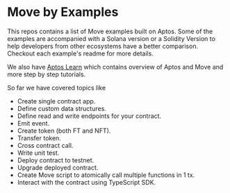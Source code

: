 # Move by Examples

This repos contains a list of Move examples built on Aptos. Some of the examples are accompanied with a Solana version or a Solidity Version to help developers from other ecosystems have a better comparison. Checkout each example's readme for more details.

We also have [Aptos Learn](https://learn.aptoslabs.com/examples) which contains overview of Aptos and Move and more step by step tutorials.

So far we have covered topics like

- Create single contract app.
- Define custom data structures.
- Define read and write endpoints for your contract.
- Emit event.
- Create token (both FT and NFT).
- Transfer token.
- Cross contract call.
- Write unit test.
- Deploy contract to testnet.
- Upgrade deployed contract.
- Create Move script to atomically call multiple functions in 1 tx.
- Interact with the contract using TypeScript SDK.
